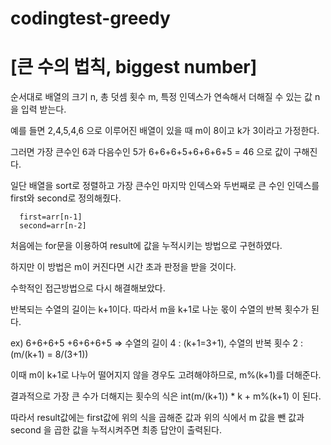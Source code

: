 # codingtest-greedy
# [큰 수의 법칙, biggest number]


순서대로 배열의 크기 n, 총 덧셈 횟수 m, 특정 인덱스가 연속해서 더해질 수 있는 값 n 을 입력 받는다.

예를 들면 2,4,5,4,6 으로 이루어진 배열이 있을 때 m이 8이고 k가 3이라고 가정한다.

그러면 가장 큰수인 6과 다음수인 5가 6+6+6+5+6+6+6+5 = 46 으로 값이 구해진다.

일단 배열을 sort로 정렬하고 가장 큰수인 마지막 인덱스와 두번째로 큰 수인 인덱스를 first와 second로 정의해줬다.

```
  first=arr[n-1]
  second=arr[n-2]
```
처음에는 for문을 이용하여 result에 값을 누적시키는 방법으로 구현하였다.

하지만 이 방법은 m이 커진다면 시간 초과 판정을 받을 것이다.

수학적인 접근방법으로 다시 해결해보았다.

반복되는 수열의 길이는 k+1이다. 따라서 m을 k+1로 나눈 몫이 수열의 반복 횟수가 된다.

ex) 6+6+6+5   +6+6+6+5    => 수열의 길이 4 : (k+1=3+1), 수열의 반복 횟수 2 : (m/(k+1) = 8/(3+1))

이때 m이 k+1로 나누어 떨어지지 않을 경우도 고려해야하므로, m%(k+1)를 더해준다.

결과적으로 가장 큰 수가 더해지는 횟수의 식은 int(m/(k+1)) * k + m%(k+1) 이 된다.

따라서 result값에는 first값에 위의 식을 곱해준 값과 위의 식에서 m 값을 뺀 값과 second 을 곱한 값을 누적시켜주면 최종 답안이 출력된다.
